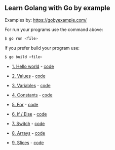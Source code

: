 ## Learn Golang with Go by example

Examples by: https://gobyexample.com/

For run your programs use the command above:
```sh
$ go run <file>
```

If you prefer build your program use:
```sh
$ go build <file>
```

- [1. Hello world](https://gobyexample.com/hello-world) - [code](https://github.com/matheusportoo/lerning-golang/blob/master/hello-world/hello-world.go)

- [2. Values](https://gobyexample.com/values) - [code](https://github.com/matheusportoo/lerning-golang/blob/master/values/values.go)

- [3. Variables](https://gobyexample.com/variables) - [code](https://github.com/matheusportoo/lerning-golang/blob/master/variables/variables.go)

- [4. Constants](https://gobyexample.com/constants) - [code](https://github.com/matheusportoo/lerning-golang/blob/master/constants/constants.go)

- [5. For](https://gobyexample.com/for) - [code](https://github.com/matheusportoo/lerning-golang/blob/master/for/for.go)

- [6. If / Else](https://gobyexample.com/if-else) - [code](https://github.com/matheusportoo/lerning-golang/blob/master/if-else/if-else.go)

- [7. Switch](https://gobyexample.com/switch) - [code](https://github.com/matheusportoo/lerning-golang/blob/master/switch/switch.go)

- [8. Arrays](https://gobyexample.com/arrays) - [code](https://github.com/matheusportoo/lerning-golang/blob/master/arrays/arrays.go)

- [9. Slices](https://gobyexample.com/slices) - [code](https://github.com/matheusportoo/lerning-golang/blob/master/slices/slices.go)
